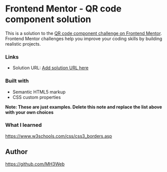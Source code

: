 # Frontend Mentor - QR code component solution

This is a solution to the [QR code component challenge on Frontend Mentor](https://www.frontendmentor.io/challenges/qr-code-component-iux_sIO_H). Frontend Mentor challenges help you improve your coding skills by building realistic projects. 
### Links

- Solution URL: [Add solution URL here](https://your-solution-url.com)


### Built with

- Semantic HTML5 markup
- CSS custom properties


**Note: These are just examples. Delete this note and replace the list above with your own choices**

### What I learned

https://www.w3schools.com/css/css3_borders.asp

## Author

https://github.com/MH3Web


